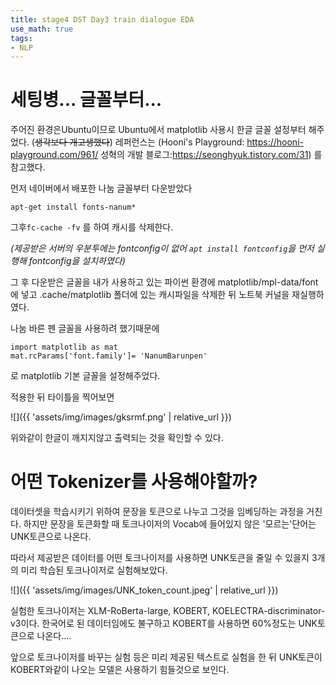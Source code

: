 ```yaml
---
title: stage4 DST Day3 train dialogue EDA
use_math: true
tags:
- NLP
---
```


# 세팅병... 글꼴부터...
주어진 환경은Ubuntu이므로 Ubuntu에서 matplotlib 사용시 한글 글꼴 설정부터 해주었다. (~~생각보다 개고생했다~~)
레퍼런스는 (Hooni's Playground: https://hooni-playground.com/961/
												성혁의 개발 블로그:https://seonghyuk.tistory.com/31) 를 참고했다.

먼저 네이버에서 배포한 나눔 글꼴부터 다운받았다

	apt-get install fonts-nanum*
	
그후`fc-cache -fv` 를 하여 캐시를 삭제한다.

*(제공받은 서버의 우분투에는 fontconfig이 없어 `apt install fontconfig`을 먼저 실행해 fontconfig을 설치하였다)*

그 후 다운받은 글꼴을 내가 사용하고 있는 파이썬 환경에 matplotlib/mpl-data/font에 넣고
.cache/matplotlib 폴더에 있는 캐시파일을 삭제한 뒤 노트북 커널을 재실행하였다.

나눔 바른 펜 글꼴을 사용하려 했기때문에 

	import matplotlib as mat
	mat.rcParams['font.family']= 'NanumBarunpen'
	
로 matplotlib 기본 글꼴을 설정해주었다.

적용한 뒤 타이틀을 찍어보면

![]({{ 'assets/img/images/gksrmf.png' | relative_url }})

위와같이 한글이 깨지지않고 출력되는 것을 확인할 수 있다.

# 어떤 Tokenizer를 사용해야할까?
데이터셋을 학습시키기 위하여 문장을 토큰으로 나누고 그것을 임베딩하는 과정을 거친다.
하지만 문장을 토큰화할 때 토크나이저의 Vocab에 들어있지 않은 '모르는'단어는 UNK토큰으로 나온다.

따라서 제공받은 데이터를 어떤 토크나이저를 사용하면 UNK토큰을 줄일 수 있을지 3개의 미리 학습된 토크나이저로 실험해보았다.

![]({{ 'assets/img/images/UNK_token_count.jpeg' | relative_url }})

실험한 토크나이저는 XLM-RoBerta-large, KOBERT, KOELECTRA-discriminator-v3이다.
한국어로 된 데이터임에도 불구하고 KOBERT를 사용하면 60%정도는 UNK토큰으로 나온다....

앞으로 토크나이저를 바꾸는 실험 등은 미리 제공된 텍스트로 실험을 한 뒤 UNK토큰이 KOBERT와같이 나오는 모델은 사용하기 힘들것으로 보인다.
